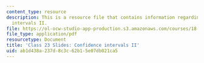 ```yaml
---
content_type: resource
description: This is a resource file that contains information regarding confidence
  intervals II.
file: https://ol-ocw-studio-app-production.s3.amazonaws.com/courses/18-05-introduction-to-probability-and-statistics-spring-2014/ab1d438a237d8c3c62b15e07db021ca5_MIT18_05S14_class23slides.pdf
file_type: application/pdf
resourcetype: Document
title: 'Class 23 Slides: Confidence intervals II'
uid: ab1d438a-237d-8c3c-62b1-5e07db021ca5
---
```


